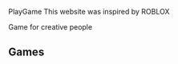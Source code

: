 <tittle>PlayGame</tittle>
This website was inspired by ROBLOX
<p>Game for creative people</p>
<h2 id="1">Games</h2>

